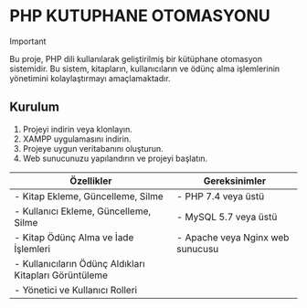 # PHP KUTUPHANE OTOMASYONU


> [!IMPORTANT]  
> Bu proje, PHP dili kullanılarak geliştirilmiş bir kütüphane otomasyon sistemidir. Bu sistem, kitapların, kullanıcıların ve ödünç alma işlemlerinin yönetimini kolaylaştırmayı amaçlamaktadır.
> ## Kurulum
> 1. Projeyi indirin veya klonlayın.
> 2. XAMPP uygulamasını indirin.
> 3. Projeye uygun veritabanını oluşturun.
> 4.  Web sunucunuzu yapılandırın ve projeyi başlatın.

| **Özellikler** | **Gereksinimler** |
| --- | --- |
| - Kitap Ekleme, Güncelleme, Silme | - PHP 7.4 veya üstü |
| - Kullanıcı Ekleme, Güncelleme, Silme | - MySQL 5.7 veya üstü |
| - Kitap Ödünç Alma ve İade İşlemleri | - Apache veya Nginx web sunucusu |
| - Kullanıcıların Ödünç Aldıkları Kitapları Görüntüleme | |
| - Yönetici ve Kullanıcı Rolleri | |
